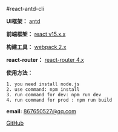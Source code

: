 #react-antd-cli

**UI框架：** [antd](https://ant.design/index-cn)

**前端框架：** [react v15.x.x](https://facebook.github.io/react)

**构建工具：** [webpack 2.x](https://doc.webpack-china.org)

**react-router：**  [react-router 4.x](https://github.com/ReactTraining/react-router)

**使用方法：**

```
1. you need install node.js
2. use command: npm install
3. run command for dev: npm run dev
4. run command for prod : npm run build
```
**email:** <867650527@qq.com>

[GitHub](http://github.com)


